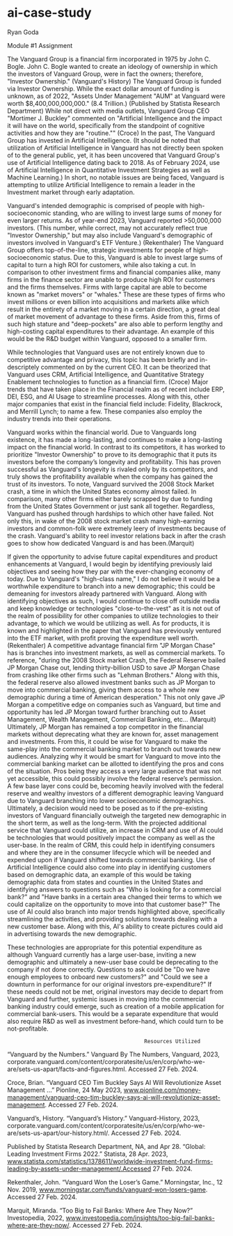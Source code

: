 # ai-case-study
Ryan Goda

Module #1 Assignment


The Vanguard Group is a financial firm incorporated in 1975 by John C. Bogle. John C. Bogle wanted to create an ideology of ownership in which the investors of Vanguard Group, were in fact the owners; therefore, "Investor Ownership." (Vanguard's History) The Vanguard Group is funded via Investor Ownership. While the exact dollar amount of funding is unknown, as of 2022, "Assets Under Management "AUM" at Vanguard were worth $8,400,000,000,000." (8.4 Trillion.) (Published by Statista Research Department)
While not direct with media outlets, Vanguard Group CEO "Mortimer J. Buckley" commented on "Artificial Intelligence and the impact it will have on the world, specifically from the standpoint of cognitive activities and how they are "routine."" (Croce) In the past, The Vanguard Group has invested in Artificial Intelligence. (It should be noted that utilization of Artificial Intelligence in Vanguard has not directly been spoken of to the general public, yet, it has been uncovered that Vanguard Group's use of Artificial Intelligence dating back to 2018. As of February 2024, use of Artificial Intelligence in Quantitative Investment Strategies as well as Machine Learning.) In short, no notable issues are being faced, Vanguard is attempting to utilize Artificial Intelligence to remain a leader in the Investment market through early adaptation.

Vanguard's intended demographic is comprised of people with high-socioeconomic standing, who are willing to invest large sums of money for even larger returns. As of year-end 2023, Vanguard reported >50,000,000 investors. (This number, while correct, may not accurately reflect true "Investor Ownership," but may also include Vanguard's demographic of investors involved in Vanguard's ETF Venture.) (Rekenthaler)
The Vanguard Group offers top-of-the-line, strategic investments for people of high-socioeconomic status. Due to this, Vanguard is able to invest large sums of capital to turn a high ROI for customers, while also taking a cut. In comparison to other investment firms and financial companies alike, many firms in the finance sector are unable to produce high ROI for customers and the firms themselves. Firms with large capital are able to become known as "market movers" or "whales." These are these types of firms who invest millions or even billion into acquisitions and markets alike which result in the entirety of a market moving in a certain direction, a great deal of market movement of advantage to these firms. Aside from this, firms of such high stature and "deep-pockets" are also able to perform lengthy and high-costing capital expenditures to their advantage. An example of this would be the R&D budget within Vanguard, opposed to a smaller firm.

While technologies that Vanguard uses are not entirely known due to competitive advantage and privacy, this topic has been briefly and in-descriptely commented on by the current CEO. It can be theorized that Vanguard uses CRM, Artificial Intelligence, and Quantitative Strategy Enablement technologies to function as a financial firm. (Croce) Major trends that have taken place in the Financial realm as of recent include ERP, DEI, ESG, and AI Usage to streamline processes. Along with this, other major companies that exist in the financial field include: Fidelity, Blackrock, and Merrill Lynch; to name a few. These companies also employ the industry trends into their operations.

Vanguard works within the financial world. Due to Vanguards long existence, it has made a long-lasting, and continues to make a long-lasting impact on the financial world. In contrast to its competitors, it has worked to prioritize "Investor Ownership" to prove to its demographic that it puts its investors before the company’s longevity and profitability. This has proven successful as Vanguard's longevity is rivaled only by its competitors, and truly shows the profitability available when the company has gained the trust of its investors. To note, Vanguard survived the 2008 Stock Market crash, a time in which the United States economy almost failed. In comparison, many other firms either barely scrapped by due to funding from the United States Government or just sank all together. Regardless, Vanguard has pushed through hardships to which other have failed. Not only this, in wake of the 2008 stock market crash many high-earning investors and common-folk were extremely leery of investments because of the crash. Vanguard's ability to reel investor relations back in after the crash goes to show how dedicated Vanguard is and has been.(Marquit)

If given the opportunity to advise future capital expenditures and product enhancements at Vanguard, I would begin by identifying previously laid objectives and seeing how they par with the ever-changing economy of today. Due to Vanguard's "high-class name," I do not believe it would be a worthwhile expenditure to branch into a new demographic; this could be demeaning for investors already partnered with Vanguard. Along with identifying objectives as such, I would continue to close off outside media and keep knowledge or technologies "close-to-the-vest" as it is not out of the realm of possibility for other companies to utilize technologies to their advantage, to which we would be utilizing as well. As for products, it is known and highlighted in the paper that Vanguard has previously ventured into the ETF market, with profit proving the expenditure well worth. (Rekenthaler) A competitive advantage financial firm "JP Morgan Chase" has is branches into investment markets, as well as commercial markets. To reference, "during the 2008 Stock market Crash, the Federal Reserve bailed JP Morgan Chase out, lending thirty-billion USD to save JP Morgan Chase from crashing like other firms such as "Lehman Brothers." Along with this, the federal reserve also allowed investment banks such as JP Morgan to move into commercial banking, giving them access to a whole new demographic during a time of American desperation." This not only gave JP Morgan a competitive edge on companies such as Vanguard, but time and opportunity has led JP Morgan toward further branching out to Asset Management, Wealth Management, Commercial Banking, etc... (Marquit) Ultimately, JP Morgan has remained a top competitor in the financial markets without deprecating what they are known for, asset management and investments. From this, it could be wise for Vanguard to make the same-play into the commercial banking market to branch out towards new audiences. Analyzing why it would be smart for Vanguard to move into the commercial banking market can be allotted to identifying the pros and cons of the situation. Pros being they access a very large audience that was not yet accessible, this could possibly involve the federal reserve’s permission. A few base layer cons could be, becoming heavily involved with the federal reserve and wealthy investors of a different demographic leaving Vanguard due to Vanguard branching into lower socioeconomic demographics. Ultimately, a decision would need to be posed as to if the pre-existing investors of Vanguard financially outweigh the targeted new demographic in the short term, as well as the long-term. With the projected additional service that Vanguard could utilize, an increase in CRM and use of AI could be technologies that would positively impact the company as well as the user-base. In the realm of CRM, this could help in identifying consumers and where they are in the consumer lifecycle which will be needed and expended upon if Vanguard shifted towards commercial banking. Use of Artificial Intelligence could also come into play in identifying customers based on demographic data, an example of this would be taking demographic data from states and counties in the United States and identifying answers to questions such as "Who is looking for a commercial bank?" and "Have banks in a certain area changed their terms to which we could capitalize on the opportunity to move into that customer base?" The use of AI could also branch into major trends highlighted above, specifically streamlining the activities, and providing solutions towards dealing with a new customer base. Along with this, AI's ability to create pictures could aid in advertising towards the new demographic.

These technologies are appropriate for this potential expenditure as although Vanguard currently has a large user-base, inviting a new demographic and ultimately a new-user base could be deprecating to the company if not done correctly. Questions to ask could be "Do we have enough employees to onboard new customers?" and "Could we see a downturn in performance for our original investors pre-expenditure?" If these needs could not be met, original investors may decide to depart from Vanguard and further, systemic issues in moving into the commercial banking industry could emerge, such as creation of a mobile application for commercial bank-users. This would be a separate expenditure that would also require R&D as well as investment before-hand, which could turn to be not-profitable.



                                                Resources Utilized

“Vanguard by the Numbers.” Vanguard By The Numbers, Vanguard, 2023, corporate.vanguard.com/content/corporatesite/us/en/corp/who-we-are/sets-us-apart/facts-and-figures.html. Accessed 27 Feb. 2024. 
                                                                                        
Croce, Brian. “Vanguard CEO Tim Buckley Says AI Will Revolutionize Asset Management ...” Pionline, 24 May 2023, www.pionline.com/money-management/vanguard-ceo-tim-buckley-says-ai-will-revolutionize-asset-management. Accessed 27 Feb. 2024. 

Vanguard’s, History. “Vanguard’s History.” Vanguard-History, 2023, corporate.vanguard.com/content/corporatesite/us/en/corp/who-we-are/sets-us-apart/our-history.html/. Accessed 27 Feb. 2024. 

Published by Statista Research Department, NA, and Apr 28. “Global: Leading Investment Firms 2022.” Statista, 28 Apr. 2023, www.statista.com/statistics/1378611/worldwide-investment-fund-firms-leading-by-assets-under-management/.Accessed 27 Feb. 2024. 

Rekenthaler, John. “Vanguard Won the Loser’s Game.” Morningstar, Inc., 12 Nov. 2019, www.morningstar.com/funds/vanguard-won-losers-game. Accessed 27 Feb. 2024. 

Marquit, Miranda. “Too Big to Fail Banks: Where Are They Now?” Investopedia, 2022, www.investopedia.com/insights/too-big-fail-banks-where-are-they-now/. Accessed 27 Feb. 2024. 
